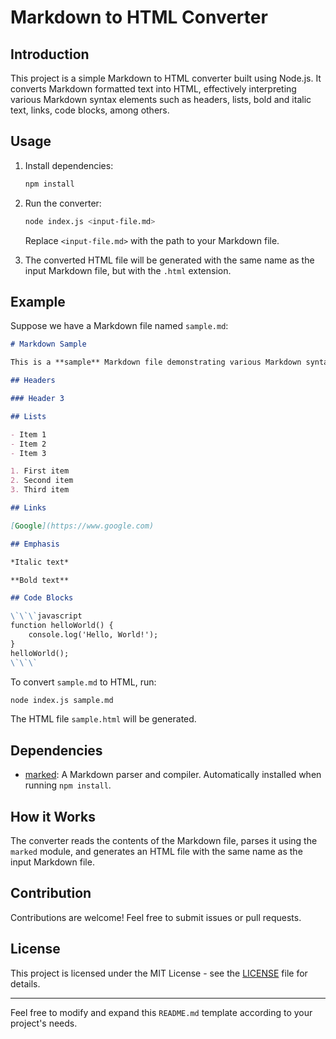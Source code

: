 # Markdown to HTML Converter

## Introduction
This project is a simple Markdown to HTML converter built using Node.js. It converts Markdown formatted text into HTML, effectively interpreting various Markdown syntax elements such as headers, lists, bold and italic text, links, code blocks, among others.

## Usage
1. Install dependencies:
   ```bash
   npm install
   ```

2. Run the converter:
   ```bash
   node index.js <input-file.md>
   ```

   Replace `<input-file.md>` with the path to your Markdown file.

3. The converted HTML file will be generated with the same name as the input Markdown file, but with the `.html` extension.

## Example
Suppose we have a Markdown file named `sample.md`:
```markdown
# Markdown Sample

This is a **sample** Markdown file demonstrating various Markdown syntax elements.

## Headers

### Header 3

## Lists

- Item 1
- Item 2
- Item 3

1. First item
2. Second item
3. Third item

## Links

[Google](https://www.google.com)

## Emphasis

*Italic text*

**Bold text**

## Code Blocks

\`\`\`javascript
function helloWorld() {
    console.log('Hello, World!');
}
helloWorld();
\`\`\`
```

To convert `sample.md` to HTML, run:
```bash
node index.js sample.md
```

The HTML file `sample.html` will be generated.

## Dependencies
- [marked](https://www.npmjs.com/package/marked): A Markdown parser and compiler. Automatically installed when running `npm install`.

## How it Works
The converter reads the contents of the Markdown file, parses it using the `marked` module, and generates an HTML file with the same name as the input Markdown file.

## Contribution
Contributions are welcome! Feel free to submit issues or pull requests.

## License
This project is licensed under the MIT License - see the [LICENSE](LICENSE) file for details.

---

Feel free to modify and expand this `README.md` template according to your project's needs.
